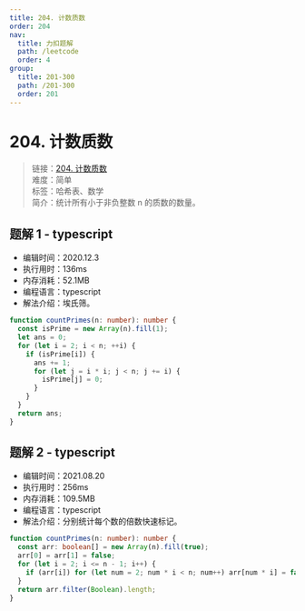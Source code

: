 ```yaml
---
title: 204. 计数质数
order: 204
nav:
  title: 力扣题解
  path: /leetcode
  order: 4
group:
  title: 201-300
  path: /201-300
  order: 201
---
```


# 204. 计数质数

> 链接：[204. 计数质数](https://leetcode-cn.com/problems/count-primes/)  
> 难度：简单  
> 标签：哈希表、数学  
> 简介：统计所有小于非负整数 n 的质数的数量。

## 题解 1 - typescript

- 编辑时间：2020.12.3
- 执行用时：136ms
- 内存消耗：52.1MB
- 编程语言：typescript
- 解法介绍：埃氏筛。

```typescript
function countPrimes(n: number): number {
  const isPrime = new Array(n).fill(1);
  let ans = 0;
  for (let i = 2; i < n; ++i) {
    if (isPrime[i]) {
      ans += 1;
      for (let j = i * i; j < n; j += i) {
        isPrime[j] = 0;
      }
    }
  }
  return ans;
}
```

## 题解 2 - typescript

- 编辑时间：2021.08.20
- 执行用时：256ms
- 内存消耗：109.5MB
- 编程语言：typescript
- 解法介绍：分别统计每个数的倍数快速标记。

```typescript
function countPrimes(n: number): number {
  const arr: boolean[] = new Array(n).fill(true);
  arr[0] = arr[1] = false;
  for (let i = 2; i <= n - 1; i++) {
    if (arr[i]) for (let num = 2; num * i < n; num++) arr[num * i] = false;
  }
  return arr.filter(Boolean).length;
}
```
